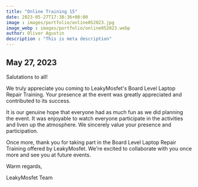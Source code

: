 ```yaml
---
title: "Online Training 15"
date: 2023-05-27T17:38:36+08:00
image : images/portfolio/online052023.jpg
image_webp : images/portfolio/online052023.webp
author: Oliver Agustin
description : "This is meta description"
---
```


## May 27, 2023
Salutations to all!

We truly appreciate you coming to LeakyMosfet's Board Level Laptop Repair Training. Your presence at the event was greatly appreciated and contributed to its success.

It is our genuine hope that everyone had as much fun as we did planning the event. It was enjoyable to watch everyone participate in the activities and liven up the atmosphere. We sincerely value your presence and participation.

Once more, thank you for taking part in the Board Level Laptop Repair Training offered by LeakyMosfet. We're excited to collaborate with you once more and see you at future events.

Warm regards,

LeakyMosfet Team

